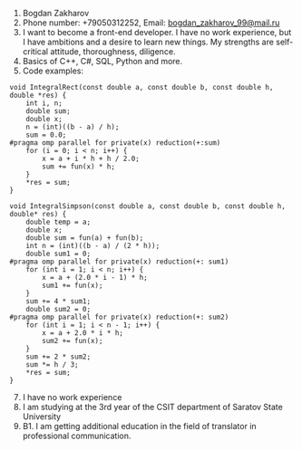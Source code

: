 1. Bogdan Zakharov
2. Phone number: +79050312252, Email: bogdan_zakharov_99@mail.ru
3. I want to become a front-end developer. I have no work experience, but I have ambitions and a desire to learn new things. My strengths are self-critical attitude, thoroughness, diligence.
4. Basics of C++, C#, SQL, Python and more.
5. Code examples:
```
void IntegralRect(const double a, const double b, const double h, double *res) {
	int i, n;
	double sum;
	double x;
	n = (int)((b - a) / h);
	sum = 0.0;
#pragma omp parallel for private(x) reduction(+:sum)
	for (i = 0; i < n; i++) {
		x = a + i * h + h / 2.0;
		sum += fun(x) * h;
	}
	*res = sum;
}

void IntegralSimpson(const double a, const double b, const double h, double* res) {
	double temp = a;
	double x;
	double sum = fun(a) + fun(b);
	int n = (int)((b - a) / (2 * h));
	double sum1 = 0;
#pragma omp parallel for private(x) reduction(+: sum1)
	for (int i = 1; i < n; i++) {
		x = a + (2.0 * i - 1) * h;
		sum1 += fun(x);
	}
	sum += 4 * sum1;
	double sum2 = 0;
#pragma omp parallel for private(x) reduction(+: sum2)
	for (int i = 1; i < n - 1; i++) {
		x = a + 2.0 * i * h;
		sum2 += fun(x);
	}
	sum += 2 * sum2;
	sum *= h / 3;
	*res = sum;
}
```
7. I have no work experience
8. I am studying at the 3rd year of the CSIT department of Saratov State University
9. B1. I am getting additional education in the field of translator in professional communication.
